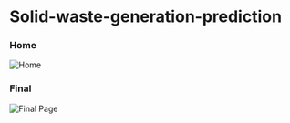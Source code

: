 # Solid-waste-generation-prediction

### Home

![Home](https://user-images.githubusercontent.com/92261235/229076028-4ead7363-2eb9-44c2-8a1e-03c65956ed57.PNG)

### Final

![Final Page](https://user-images.githubusercontent.com/92261235/229076169-130cafa7-0b31-4461-aa9a-9c959e94b12c.PNG)
